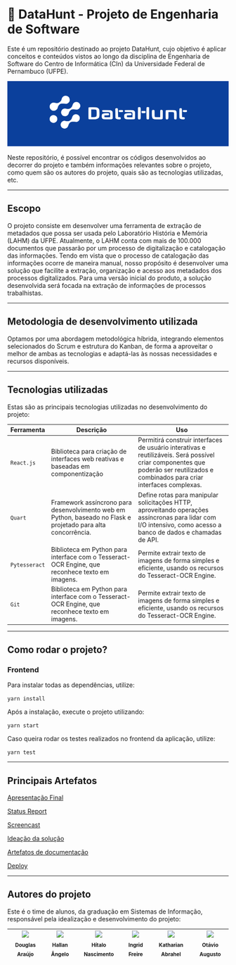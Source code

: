 
# 🔎 DataHunt - Projeto de Engenharia de Software

Este é um repositório destinado ao projeto DataHunt, cujo objetivo é aplicar conceitos e conteúdos vistos ao longo da disciplina de Engenharia de Software do Centro de Informática (CIn) da Universidade Federal de Pernambuco (UFPE).

<img src="frontend/src/assets/logo.png">

Neste repositório, é possível encontrar os códigos desenvolvidos ao decorrer do projeto e também informações relevantes sobre o projeto, como quem são os autores do projeto, quais são as tecnologias utilizadas, etc.

------

## Escopo

O projeto consiste em desenvolver uma ferramenta de extração de metadados que possa ser usada pelo Laboratório História e Memória (LAHM) da UFPE. Atualmente, o LAHM conta com mais de 100.000 documentos que passarão por um processo de digitalização e catalogação das informações. Tendo em vista que o processo de catalogação das informações ocorre de maneira manual, nosso propósito é desenvolver uma solução que facilite a extração, organização e acesso aos metadados dos processos digitalizados. Para uma versão inicial do produto, a solução desenvolvida será focada na extração de informações de processos trabalhistas.

------

## Metodologia de desenvolvimento utilizada

Optamos por uma abordagem metodológica híbrida, integrando elementos selecionados do Scrum e estrutura do Kanban, de forma a aproveitar o melhor de ambas as tecnologias e adaptá-las às nossas necessidades e recursos disponíveis.

------

## Tecnologias utilizadas

Estas são as principais tecnologias utilizadas no desenvolvimento do projeto:

| Ferramenta | Descrição | Uso 
| --- | --- | --- |
| `React.js` | Biblioteca para criação de interfaces web reativas e baseadas em componentização | Permitirá construir interfaces de usuário interativas e reutilizáveis. Será possível criar componentes que poderão ser reutilizados e combinados para criar interfaces complexas. |
| `Quart` | Framework assíncrono para desenvolvimento web em Python, baseado no Flask e projetado para alta concorrência.| Define rotas para manipular solicitações HTTP, aproveitando operações assíncronas para lidar com I/O intensivo, como acesso a banco de dados e chamadas de API.|
| `Pytesseract` | Biblioteca em Python para interface com o Tesseract-OCR Engine, que reconhece texto em imagens.| Permite extrair texto de imagens de forma simples e eficiente, usando os recursos do Tesseract-OCR Engine.|
| `Git` | Biblioteca em Python para interface com o Tesseract-OCR Engine, que reconhece texto em imagens.| Permite extrair texto de imagens de forma simples e eficiente, usando os recursos do Tesseract-OCR Engine.|

------

## Como rodar o projeto?

### Frontend

Para instalar todas as dependências, utilize:
```
yarn install
```
Após a instalação, execute o projeto utilizando: 
```
yarn start
```

Caso queira rodar os testes realizados no frontend da aplicação, utilize:
```
yarn test
```

------

## Principais Artefatos 

[Apresentação Final](https://www.canva.com/design/DAF_yRk4ZQo/QlvQVnVaqv5KIVeFMfSAoQ/view?utm_content=DAF_yRk4ZQo&utm_campaign=designshare&utm_medium=link&utm_source=editor)

[Status Report](https://www.canva.com/design/DAF_OKhKxq0/n-JdhFbUQFtcsHxmwnQgQg/view?utm_content=DAF_OKhKxq0&utm_campaign=designshare&utm_medium=link&utm_source=editor)

[Screencast](https://drive.google.com/file/d/1NTLPaYtlH-kZ6X39Qgq8L4cOBjru-tYH/view?usp=sharing)

[Ideação da solução](https://www.figma.com/file/r0BDeVGxF8yueBigWVMrZj/Untitled?type=whiteboard&node-id=0%3A1&t=VQklLWLjcGsrD2dL-1)

[Artefatos de documentação](https://github.com/HitaloNasc/projeto-engenharia-software-cin-2023-2/tree/main/documents)

[Deploy](http://datahunt.apamb8gea7bfhaad.eastus.azurecontainer.io/dashboard)

------

## Autores do projeto 

Este é o time de alunos, da graduação em Sistemas de Informação, responsável pela idealização e desenvolvimento do projeto:

| [<img src="https://avatars.githubusercontent.com/u/99020717?v=4" width=115><br><sub>Douglas Araújo</sub>](https://github.com/thedouglasaraujo) | [<img src="https://avatars.githubusercontent.com/u/109428550?v=4" width=115><br><sub>Hallan Ângelo</sub>](https://github.com/hallanangelo) | [<img src="https://avatars.githubusercontent.com/u/54161035?v=4" width=115><br><sub>Hítalo Nascimento</sub>](https://github.com/HitaloNasc) | [<img src="https://avatars.githubusercontent.com/u/100882928?v=4" width=115><br><sub>Ingrid Freire</sub>](https://github.com/ingridfsl) | [<img src="https://avatars.githubusercontent.com/u/104030171?v=4" width=115><br><sub>Katharian Abrahel</sub>](https://github.com/katharianabrahel) | [<img src="https://avatars.githubusercontent.com/u/108599710?v=4" width=115><br><sub>Otávio Augusto</sub>](https://github.com/Otavio574) |
| :--------------------------------------------------------------------------------------------------------------------------------------------: | :----------------------------------------------------------------------------------------------------------------------------------------: | :-----------------------------------------------------------------------------------------------------------------------------------------: | :-------------------------------------------------------------------------------------------------------------------------------------: | :------------------------------------------------------------------------------------------------------------------------------------------------: | :------------------------------------------------------------------------------------------------------------------------------------------------: |
